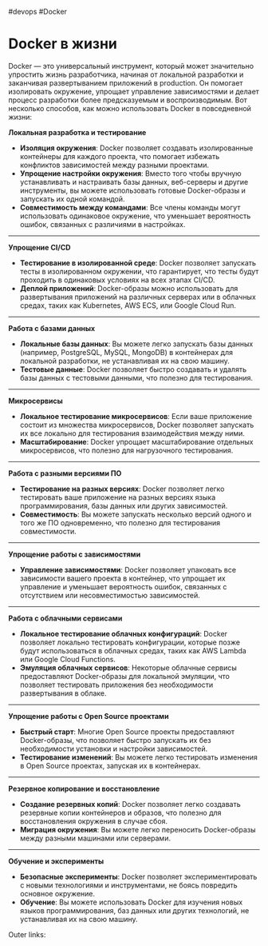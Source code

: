 #devops #Docker

# Docker в жизни

Docker — это универсальный инструмент, который может значительно упростить жизнь разработчика, начиная от локальной разработки и заканчивая развертыванием приложений в production. Он помогает изолировать окружение, упрощает управление зависимостями и делает процесс разработки более предсказуемым и воспроизводимым.
Вот несколько способов, как можно использовать Docker в повседневной жизни:

**Локальная разработка и тестирование**
   - **Изоляция окружения**: Docker позволяет создавать изолированные контейнеры для каждого проекта, что помогает избежать конфликтов зависимостей между разными проектами.
   - **Упрощение настройки окружения**: Вместо того чтобы вручную устанавливать и настраивать базы данных, веб-серверы и другие инструменты, вы можете использовать готовые Docker-образы и запускать их одной командой.
   - **Совместимость между командами**: Все члены команды могут использовать одинаковое окружение, что уменьшает вероятность ошибок, связанных с различиями в настройках.
---
**Упрощение CI/CD**
   - **Тестирование в изолированной среде**: Docker позволяет запускать тесты в изолированном окружении, что гарантирует, что тесты будут проходить в одинаковых условиях на всех этапах CI/CD.
   - **Деплой приложений**: Docker-образы можно использовать для развертывания приложений на различных серверах или в облачных средах, таких как Kubernetes, AWS ECS, или Google Cloud Run.
---
**Работа с базами данных**
   - **Локальные базы данных**: Вы можете легко запускать базы данных (например, PostgreSQL, MySQL, MongoDB) в контейнерах для локальной разработки, не устанавливая их на свою машину.
   - **Тестовые данные**: Docker позволяет быстро создавать и удалять базы данных с тестовыми данными, что полезно для тестирования.
---
**Микросервисы**
   - **Локальное тестирование микросервисов**: Если ваше приложение состоит из множества микросервисов, Docker позволяет запускать их все локально для тестирования взаимодействия между ними.
   - **Масштабирование**: Docker упрощает масштабирование отдельных микросервисов, что полезно для нагрузочного тестирования.
---
**Работа с разными версиями ПО**
   - **Тестирование на разных версиях**: Docker позволяет легко тестировать ваше приложение на разных версиях языка программирования, базы данных или других зависимостей.
   - **Совместимость**: Вы можете запускать несколько версий одного и того же ПО одновременно, что полезно для тестирования совместимости.
---
**Упрощение работы с зависимостями**
   - **Управление зависимостями**: Docker позволяет упаковать все зависимости вашего проекта в контейнер, что упрощает их управление и уменьшает вероятность ошибок, связанных с отсутствием или несовместимостью зависимостей.
---
**Работа с облачными сервисами**
   - **Локальное тестирование облачных конфигураций**: Docker позволяет локально тестировать конфигурации, которые позже будут использоваться в облачных средах, таких как AWS Lambda или Google Cloud Functions.
   - **Эмуляция облачных сервисов**: Некоторые облачные сервисы предоставляют Docker-образы для локальной эмуляции, что позволяет тестировать приложения без необходимости развертывания в облаке.
---
**Упрощение работы с Open Source проектами**
   - **Быстрый старт**: Многие Open Source проекты предоставляют Docker-образы, что позволяет быстро запускать их без необходимости установки и настройки зависимостей.
   - **Тестирование изменений**: Вы можете легко тестировать изменения в Open Source проектах, запуская их в контейнерах.
---
**Резервное копирование и восстановление**
   - **Создание резервных копий**: Docker позволяет легко создавать резервные копии контейнеров и образов, что полезно для восстановления окружения в случае сбоя.
   - **Миграция окружения**: Вы можете легко переносить Docker-образы между разными машинами или серверами.
---
**Обучение и эксперименты**
   - **Безопасные эксперименты**: Docker позволяет экспериментировать с новыми технологиями и инструментами, не боясь повредить основное окружение.
   - **Обучение**: Вы можете использовать Docker для изучения новых языков программирования, баз данных или других технологий, не устанавливая их на свою машину.

Outer links:

